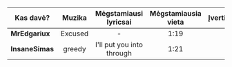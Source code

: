 | Kas davė?       |   Muzika   | Mėgstamiausi lyricsai | Mėgstamiausia vieta | Įvertinimas |
| --------------- |:----------:|:---------------------:|:-------------------:|:-----------:|
| **MrEdgariux**  | Excused | -                     | 1:19                | 7            |
| **InsaneSimas** | greedy   | I'll put you into through                      | 1:21                    | 5            |

